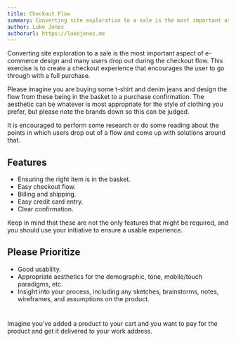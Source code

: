 ```yaml
---
title: Checkout Flow
summary: Converting site exploration to a sale is the most important aspect of e-commerce design and many users drop out during the checkout flow. This exercise is to create a checkout experience that encourages the user to go through with a full purchase.
author: Luke Jones
authorurl: https://lukejones.me
---
```


Converting site exploration to a sale is the most important aspect of e-commerce design and many users drop out during the checkout flow. This exercise is to create a checkout experience that encourages the user to go through with a full purchase.

Please imagine you are buying some t-shirt and denim jeans and design the flow from these being in the basket to a purchase confirmation. The aesthetic can be whatever is most appropriate for the style of clothing you prefer, but please note the brands down so this can be judged.

It is encouraged to perform some research or do some reading about the points in which users drop out of a flow and come up with solutions around that.

## Features

* Ensuring the right item is in the basket.
* Easy checkout flow.
* Billing and shipping.
* Easy credit card entry.
* Clear confirmation.

Keep in mind that these are not the only features that might be required, and you should use your initiative to ensure a usable experience.

## Please Prioritize

* Good usability.
* Appropriate aesthetics for the demographic, tone, mobile/touch paradigms, etc.
* Insight into your process, including any sketches, brainstorms, notes, wireframes, and assumptions on the product.



#

Imagine you’ve added a product to your cart and you want to pay for the product and get it delivered to your work address.

